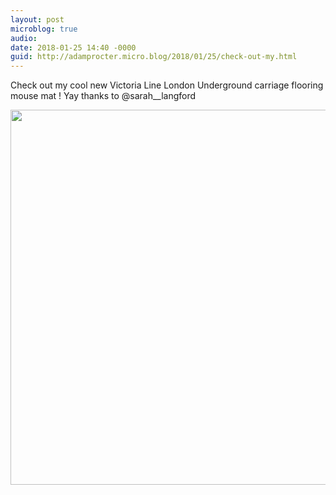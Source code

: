 ```yaml
---
layout: post
microblog: true
audio: 
date: 2018-01-25 14:40 -0000
guid: http://adamprocter.micro.blog/2018/01/25/check-out-my.html
---
```

Check out my cool new Victoria Line London Underground carriage flooring mouse mat ! Yay thanks to @sarah__langford

<img src="http://discursive.adamprocter.co.uk/uploads/2018/85852fe2a3.jpg" width="600" height="600" />
